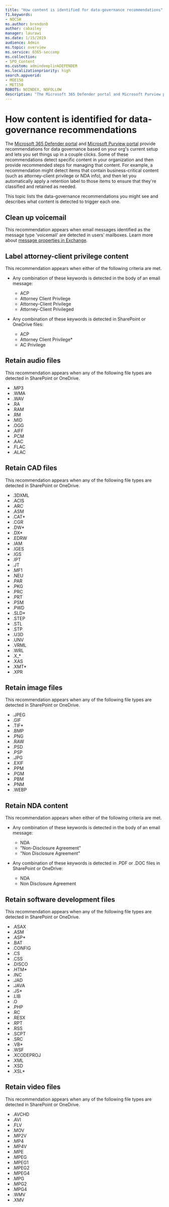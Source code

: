 ```yaml
---
title: "How content is identified for data-governance recommendations"
f1.keywords:
- NOCSH
ms.author: brendonb
author: cabailey
manager: laurawi
ms.date: 1/15/2019
audience: Admin
ms.topic: overview
ms.service: O365-seccomp
ms.collection:
- SPO_Content
ms.custom: admindeeplinkDEFENDER
ms.localizationpriority: high
search.appverid:
- MOE150
- MET150
ROBOTS: NOINDEX, NOFOLLOW
description: "The Microsoft 365 Defender portal and Microsoft Purview portal provide recommendations for data governance based on your org's current setup and lets you set up things with a few clicks. Some of these recommendations detect specific content in your organization and then provide recommended steps for managing that content. For example, a recommendation might detect items that contain business-critical content (such as attorney-client privilege or NDA info), and then let you automatically apply a retention label to those items to ensure that they're classified and retained as needed. This topic lists the data-governance recommendations you might see and describes what content is detected to trigger each one."
---
```


# How content is identified for data-governance recommendations

The <a href="https://go.microsoft.com/fwlink/p/?linkid=2077139" target="_blank">Microsoft 365 Defender portal</a> and <a href="https://go.microsoft.com/fwlink/p/?linkid=2077149" target="_blank">Microsoft Purview portal</a> provide recommendations for data governance based on your org's current setup and lets you set things up in a couple clicks. Some of these recommendations detect specific content in your organization and then provide recommended steps for managing that content. For example, a recommendation might detect items that contain business-critical content (such as attorney-client privilege or NDA info), and then let you automatically apply a retention label to those items to ensure that they're classified and retained as needed.

This topic lists the data-governance recommendations you might see and describes what content is detected to trigger each one.

## Clean up voicemail

This recommendation appears when email messages identified as the message type 'voicemail' are detected in users' mailboxes. Learn more about [message properties in Exchange](/exchange/policy-and-compliance/ediscovery/message-properties-and-search-operators#searchable-properties-in-exchange).

## Label attorney-client privilege content

This recommendation appears when either of the following criteria are met.

- Any combination of these keywords is detected in the body of an email message:
  - ACP
  - Attorney Client Privilege
  - Attorney-Client Privilege
  - Attorney-Client Privileged

- Any combination of these keywords is detected in SharePoint or OneDrive files:
  - ACP
  - Attorney Client Privilege*
  - AC Privilege

## Retain audio files

This recommendation appears when any of the following file types are detected in SharePoint or OneDrive.

- .MP3
- .WMA
- .WAV
- .RA
- .RAM
- .RM
- .MID
- .OGG
- .AIFF
- .PCM
- .AAC
- .FLAC
- .ALAC

## Retain CAD files

This recommendation appears when any of the following file types are detected in SharePoint or OneDrive.

- .3DXML
- .ACIS
- .ARC
- .ASM
- .CAT*
- .CGR
- .DW*
- .DX*
- .EDRW
- .IAM
- .IGES
- .IGS
- .IPT
- .JT
- .MF1
- .NEU
- .PAR
- .PKG
- .PRC
- .PRT
- .PSM
- .PWD
- .SLD*
- .STEP
- .STL
- .STP
- .U3D
- .UNV
- .VRML
- .WRL
- .X_*
- .XAS
- .XMT*
- .XPR

## Retain image files

This recommendation appears when any of the following file types are detected in SharePoint or OneDrive.

- .JPEG
- .GIF
- .TIF*
- .BMP
- .PNG
- .RAW
- .PSD
- .PSP
- .JPG
- .EXIF
- .PPM
- .PGM
- .PBM
- .PNM
- .WEBP

## Retain NDA content

This recommendation appears when either of the following criteria are met.

- Any combination of these keywords is detected in the body of an email message:
  - NDA
  - "Non-Disclosure Agreement"
  - "Non Disclosure Agreement"

- Any combination of these keywords is detected in .PDF or .DOC files in SharePoint or OneDrive:
  - NDA
  - Non Disclosure Agreement

## Retain software development files

This recommendation appears when any of the following file types are detected in SharePoint or OneDrive.

- .ASAX
- .ASM
- .ASP*
- .BAT
- .CONFIG
- .CS
- .CSS
- .DISCO
- .HTM*
- .INC
- .JAD
- .JAVA
- .JS*
- .LIB
- .O
- .PHP
- .RC
- .RESX
- .RPT
- .RSS
- .SCPT
- .SRC
- .VB*
- .WSF
- .XCODEPROJ
- .XML
- .XSD
- .XSL*

## Retain video files

This recommendation appears when any of the following file types are detected in SharePoint or OneDrive.

- .AVCHD
- .AVI
- .FLV
- .MOV
- .MP2V
- .MP4
- .MP4V
- .MPE
- .MPEG
- .MPEG1
- .MPEG2
- .MPEG4
- .MPG
- .MPG2
- .MPG4
- .WMV
- .XMV
